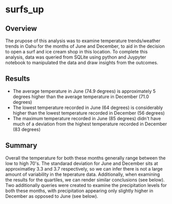 # surfs_up

## Overview
The prupose of this analysis was to examine temperature trends/weather trends in Oahu for the months of June and December, to aid in the decision to open a surf and ice cream shop in this location. To complete this analysis, data was queried from SQLite using python and Juypyter notebook to manipulated the data and draw insights from the outcomes. 

## Results
- The average temperature in June (74.9 degrees) is approximately 5 degrees higher than the average temperature in December (71.0 degrees)
- The lowest temperature recorded in June (64 degrees) is considerably higher than the lowest temperature recorded in December (56 degrees)
- The maximum temperature recorded in June (85 degrees) didn't have much of a deviation from the highest temperature recorded in December (83 degrees)

## Summary
Overall the temperature for both these months generally range between the low to high 70's. The standarad deviation for June and December sits at approximatley 3.3 and 3.7 respectively, so we can infer there is not a large amount of variability in the teperature data. Additionally, when examining the results for the quartiles, we can render similar conclusions (see below). Two additionally queries were created to examine the precipitation levels for both these months, with precipitation appearing only slightly higher in December as opposed to June (see below). 
